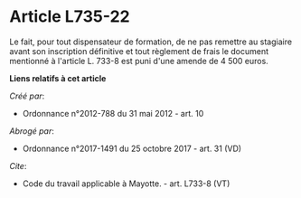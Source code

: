 # Article L735-22

Le fait, pour tout dispensateur de formation, de ne pas remettre au stagiaire avant son inscription définitive et tout
règlement de frais le document mentionné à l'article L. 733-8 est puni d'une amende de 4 500 euros.

**Liens relatifs à cet article**

_Créé par_:

  - Ordonnance n°2012-788 du 31 mai 2012 - art. 10

_Abrogé par_:

  - Ordonnance n°2017-1491 du 25 octobre 2017 - art. 31 (VD)

_Cite_:

  - Code du travail applicable à Mayotte. - art. L733-8 (VT)
